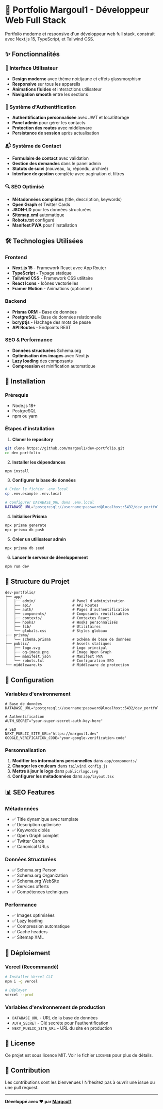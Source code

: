 # 🚀 Portfolio Margoul1 - Développeur Web Full Stack

Portfolio moderne et responsive d'un développeur web full stack, construit avec Next.js 15, TypeScript, et Tailwind CSS.

## ✨ Fonctionnalités

### 🎨 Interface Utilisateur
- **Design moderne** avec thème noir/jaune et effets glassmorphism
- **Responsive** sur tous les appareils
- **Animations fluides** et interactions utilisateur
- **Navigation smooth** entre les sections

### 🔐 Système d'Authentification
- **Authentification personnalisée** avec JWT et localStorage
- **Panel admin** pour gérer les contacts
- **Protection des routes** avec middleware
- **Persistance de session** après actualisation

### 📬 Système de Contact
- **Formulaire de contact** avec validation
- **Gestion des demandes** dans le panel admin
- **Statuts de suivi** (nouveau, lu, répondu, archivé)
- **Interface de gestion** complète avec pagination et filtres

### 🔍 SEO Optimisé
- **Métadonnées complètes** (title, description, keywords)
- **Open Graph** et Twitter Cards
- **JSON-LD** pour les données structurées
- **Sitemap.xml** automatique
- **Robots.txt** configuré
- **Manifest PWA** pour l'installation

## 🛠️ Technologies Utilisées

### Frontend
- **Next.js 15** - Framework React avec App Router
- **TypeScript** - Typage statique
- **Tailwind CSS** - Framework CSS utilitaire
- **React Icons** - Icônes vectorielles
- **Framer Motion** - Animations (optionnel)

### Backend
- **Prisma ORM** - Base de données
- **PostgreSQL** - Base de données relationnelle
- **bcryptjs** - Hachage des mots de passe
- **API Routes** - Endpoints REST

### SEO & Performance
- **Données structurées** Schema.org
- **Optimisation des images** avec Next.js
- **Lazy loading** des composants
- **Compression** et minification automatique

## 🚀 Installation

### Prérequis
- Node.js 18+ 
- PostgreSQL
- npm ou yarn

### Étapes d'installation

1. **Cloner le repository**
```bash
git clone https://github.com/margoul1/dev-portfolio.git
cd dev-portfolio
```

2. **Installer les dépendances**
```bash
npm install
```

3. **Configurer la base de données**
```bash
# Créer le fichier .env.local
cp .env.example .env.local

# Configurer DATABASE_URL dans .env.local
DATABASE_URL="postgresql://username:password@localhost:5432/dev_portfolio"
```

4. **Initialiser Prisma**
```bash
npx prisma generate
npx prisma db push
```

5. **Créer un utilisateur admin**
```bash
npx prisma db seed
```

6. **Lancer le serveur de développement**
```bash
npm run dev
```

## 📁 Structure du Projet

```
dev-portfolio/
├── app/
│   ├── admin/                 # Panel d'administration
│   ├── api/                   # API Routes
│   ├── auth/                  # Pages d'authentification
│   ├── components/            # Composants réutilisables
│   ├── contexts/              # Contextes React
│   ├── hooks/                 # Hooks personnalisés
│   ├── lib/                   # Utilitaires
│   └── globals.css            # Styles globaux
├── prisma/
│   └── schema.prisma          # Schéma de base de données
├── public/                    # Assets statiques
│   ├── logo.svg               # Logo principal
│   ├── og-image.png           # Image Open Graph
│   ├── manifest.json          # Manifest PWA
│   └── robots.txt             # Configuration SEO
└── middleware.ts              # Middleware de protection
```

## 🔧 Configuration

### Variables d'environnement
```env
# Base de données
DATABASE_URL="postgresql://username:password@localhost:5432/dev_portfolio"

# Authentification
AUTH_SECRET="your-super-secret-auth-key-here"

# SEO
NEXT_PUBLIC_SITE_URL="https://margoul1.dev"
GOOGLE_VERIFICATION_CODE="your-google-verification-code"
```

### Personnalisation

1. **Modifier les informations personnelles** dans `app/components/`
2. **Changer les couleurs** dans `tailwind.config.js`
3. **Mettre à jour le logo** dans `public/logo.svg`
4. **Configurer les métadonnées** dans `app/layout.tsx`

## 📊 SEO Features

### Métadonnées
- ✅ Title dynamique avec template
- ✅ Description optimisée
- ✅ Keywords ciblés
- ✅ Open Graph complet
- ✅ Twitter Cards
- ✅ Canonical URLs

### Données Structurées
- ✅ Schema.org Person
- ✅ Schema.org Organization  
- ✅ Schema.org WebSite
- ✅ Services offerts
- ✅ Compétences techniques

### Performance
- ✅ Images optimisées
- ✅ Lazy loading
- ✅ Compression automatique
- ✅ Cache headers
- ✅ Sitemap XML

## 🚀 Déploiement

### Vercel (Recommandé)
```bash
# Installer Vercel CLI
npm i -g vercel

# Déployer
vercel --prod
```

### Variables d'environnement de production
- `DATABASE_URL` - URL de la base de données
- `AUTH_SECRET` - Clé secrète pour l'authentification
- `NEXT_PUBLIC_SITE_URL` - URL du site en production

## 📝 License

Ce projet est sous licence MIT. Voir le fichier `LICENSE` pour plus de détails.

## 🤝 Contribution

Les contributions sont les bienvenues ! N'hésitez pas à ouvrir une issue ou une pull request.

---

**Développé avec ❤️ par [Margoul1](https://github.com/margoul1)**
